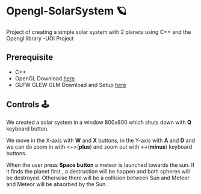 # Opengl-SolarSystem :ringed_planet:
Project of creating a simple solar system with 2 planets using C++ and the Opengl library -UOI Project

## Prerequisite
- C++ 
- OpenGL Download [here](https://opengl.org/)
- GLFW GLEW GLM Download and Setup [here](https://www.wikihow.com/Set-Up-OpenGL-GLFW-GLEW-GLM-on-a-Project-with-Visual-Studio)

## Controls :joystick:

We created a solar system in a window 800x800 which shuts down with **Q** keyboard button.
  
We move in the X-axis with **W** and **X** buttons, in the Y-axis with **A** and **D** and we can do zoom in with <+>(**plus**) and zoom out with <->(**minus**) keyboard buttons.

When the user press **Space button** a meteor is launched towards the sun. If it finds the planet first , a destruction will be happen and both spheres will be destroyed.
Otherwise there will be a collision between Sun and Meteor and Meteor will be absorbed by the Sun.
